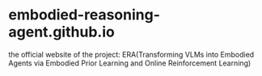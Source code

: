 # embodied-reasoning-agent.github.io
the official website of the project: ERA(Transforming VLMs into Embodied Agents via Embodied Prior Learning and Online Reinforcement Learning)
